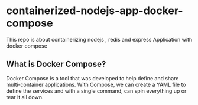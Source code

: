 # containerized-nodejs-app-docker-compose
This repo is about containerizing nodejs , redis and express Application  with docker compose

## What is Docker Compose? 
Docker Compose is a tool that was developed to help define and 
share multi-container applications. With Compose, we can create a YAML file to define the services and with a single command,
can spin everything up or tear it all down.


